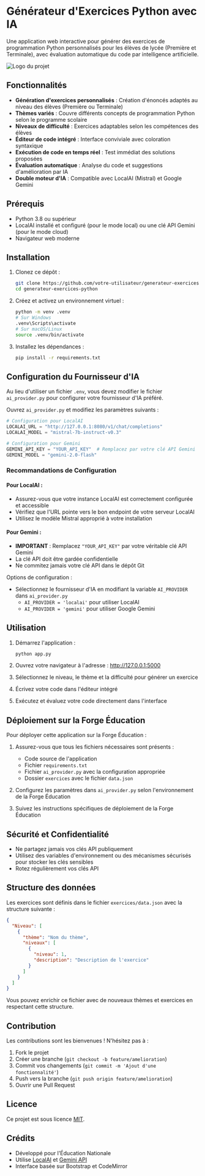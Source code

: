 # Générateur d'Exercices Python avec IA

Une application web interactive pour générer des exercices de programmation Python personnalisés pour les élèves de lycée (Première et Terminale), avec évaluation automatique du code par intelligence artificielle.

![Logo du projet](static/logo.jpg)

## Fonctionnalités

- **Génération d'exercices personnalisés** : Création d'énoncés adaptés au niveau des élèves (Première ou Terminale)
- **Thèmes variés** : Couvre différents concepts de programmation Python selon le programme scolaire
- **Niveaux de difficulté** : Exercices adaptables selon les compétences des élèves
- **Éditeur de code intégré** : Interface conviviale avec coloration syntaxique
- **Exécution de code en temps réel** : Test immédiat des solutions proposées
- **Évaluation automatique** : Analyse du code et suggestions d'amélioration par IA
- **Double moteur d'IA** : Compatible avec LocalAI (Mistral) et Google Gemini

## Prérequis

- Python 3.8 ou supérieur
- LocalAI installé et configuré (pour le mode local) ou une clé API Gemini (pour le mode cloud)
- Navigateur web moderne

## Installation

1. Clonez ce dépôt :
   ```bash
   git clone https://github.com/votre-utilisateur/generateur-exercices-python.git
   cd generateur-exercices-python
   ```

2. Créez et activez un environnement virtuel :
   ```bash
   python -m venv .venv
   # Sur Windows
   .venv\Scripts\activate
   # Sur macOS/Linux
   source .venv/bin/activate
   ```

3. Installez les dépendances :
   ```bash
   pip install -r requirements.txt
   ```

## Configuration du Fournisseur d'IA

Au lieu d'utiliser un fichier `.env`, vous devez modifier le fichier `ai_provider.py` pour configurer votre fournisseur d'IA préféré.

Ouvrez `ai_provider.py` et modifiez les paramètres suivants :

```python
# Configuration pour LocalAI
LOCALAI_URL = "http://127.0.0.1:8080/v1/chat/completions"
LOCALAI_MODEL = "mistral-7b-instruct-v0.3"

# Configuration pour Gemini
GEMINI_API_KEY = "YOUR_API_KEY"  # Remplacez par votre clé API Gemini
GEMINI_MODEL = "gemini-2.0-flash"
```

### Recommandations de Configuration

#### Pour LocalAI :
- Assurez-vous que votre instance LocalAI est correctement configurée et accessible
- Vérifiez que l'URL pointe vers le bon endpoint de votre serveur LocalAI
- Utilisez le modèle Mistral approprié à votre installation

#### Pour Gemini :
- **IMPORTANT** : Remplacez `"YOUR_API_KEY"` par votre véritable clé API Gemini
- La clé API doit être gardée confidentielle
- Ne commitez jamais votre clé API dans le dépôt Git

Options de configuration :
- Sélectionnez le fournisseur d'IA en modifiant la variable `AI_PROVIDER` dans `ai_provider.py`
  - `AI_PROVIDER = 'localai'` pour utiliser LocalAI
  - `AI_PROVIDER = 'gemini'` pour utiliser Google Gemini

## Utilisation

1. Démarrez l'application :
   ```bash
   python app.py
   ```

2. Ouvrez votre navigateur à l'adresse : http://127.0.0.1:5000

3. Sélectionnez le niveau, le thème et la difficulté pour générer un exercice

4. Écrivez votre code dans l'éditeur intégré

5. Exécutez et évaluez votre code directement dans l'interface

## Déploiement sur la Forge Éducation

Pour déployer cette application sur la Forge Éducation :

1. Assurez-vous que tous les fichiers nécessaires sont présents :
   - Code source de l'application
   - Fichier `requirements.txt`
   - Fichier `ai_provider.py` avec la configuration appropriée
   - Dossier `exercices` avec le fichier `data.json`

2. Configurez les paramètres dans `ai_provider.py` selon l'environnement de la Forge Éducation

3. Suivez les instructions spécifiques de déploiement de la Forge Éducation

## Sécurité et Confidentialité

- Ne partagez jamais vos clés API publiquement
- Utilisez des variables d'environnement ou des mécanismes sécurisés pour stocker les clés sensibles
- Rotez régulièrement vos clés API

## Structure des données

Les exercices sont définis dans le fichier `exercices/data.json` avec la structure suivante :

```json
{
  "Niveau": [
    {
      "thème": "Nom du thème",
      "niveaux": [
        {
          "niveau": 1,
          "description": "Description de l'exercice"
        }
      ]
    }
  ]
}
```

Vous pouvez enrichir ce fichier avec de nouveaux thèmes et exercices en respectant cette structure.

## Contribution

Les contributions sont les bienvenues ! N'hésitez pas à :

1. Fork le projet
2. Créer une branche (`git checkout -b feature/amelioration`)
3. Commit vos changements (`git commit -m 'Ajout d'une fonctionnalité'`)
4. Push vers la branche (`git push origin feature/amelioration`)
5. Ouvrir une Pull Request

## Licence

Ce projet est sous licence [MIT](LICENSE).

## Crédits

- Développé pour l'Éducation Nationale
- Utilise [LocalAI](https://github.com/go-skynet/LocalAI) et [Gemini API](https://ai.google.dev/)
- Interface basée sur Bootstrap et CodeMirror